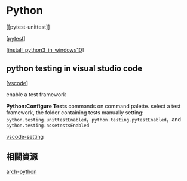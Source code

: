 # Python

[[pytest-unittest]]

[[pytest]]

[[install_python3_in_windows10]]


## python testing in visual studio code

[[vscode]]

enable a test framework

**Python:Configure Tests** commands on command palette. select a test framework, the folder containing tests
manually setting: `python.testing.unittestEnabled`，`python.testing.pytestEnabled`，and `python.testing.nosetestsEnabled`

[vscode-setting](https://code.visualstudio.com/docs/python/testing#_test-configuration-settings)

## 相關資源

[arch-python](https://wiki.archlinux.org/title/python)

[//begin]: # "Autogenerated link references for markdown compatibility"
[pytest]: pytest.md "pytest"
[install_python3_in_windows10]: install_python3_in_windows10.md "install_python3_in_windows10"
[vscode]: ../../tool/vscode/vscode.md "Vscode"
[//end]: # "Autogenerated link references"